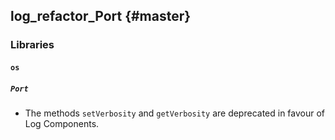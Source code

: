 log_refactor_Port {#master}
-----------------

### Libraries

#### `os`

##### `Port`

* The methods `setVerbosity` and `getVerbosity` are deprecated in favour
  of Log Components.
